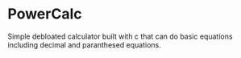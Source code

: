 # PowerCalc
Simple debloated calculator built with c that can do basic equations including decimal and paranthesed equations.
